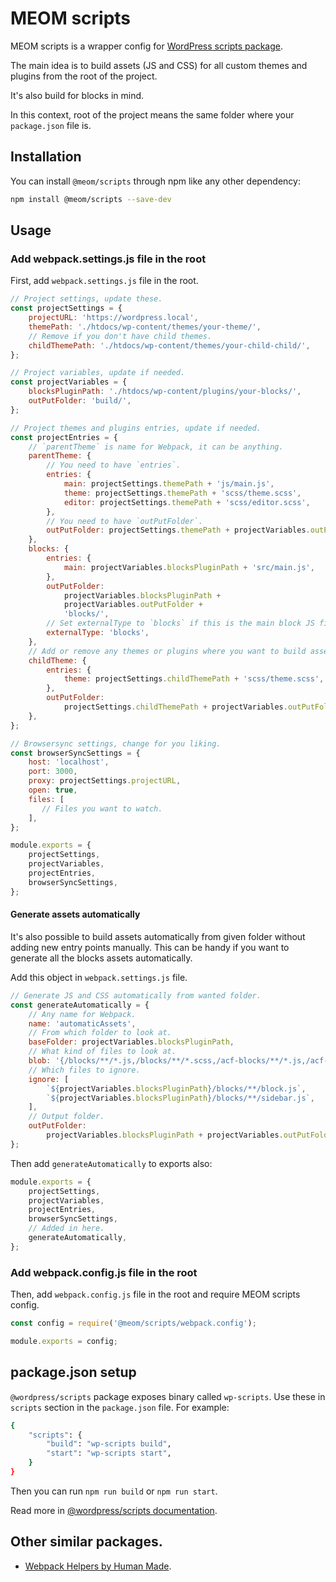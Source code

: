 # MEOM scripts

MEOM scripts is a wrapper config for [WordPress scripts package](https://www.npmjs.com/package/@wordpress/scripts).

The main idea is to build assets (JS and CSS) for all custom themes and plugins from the root of the project.

It's also build for blocks in mind.

In this context, root of the project means the same folder where your `package.json` file is.

## Installation

You can install `@meom/scripts` through npm like any other dependency:

```bash
npm install @meom/scripts --save-dev
```

## Usage
### Add webpack.settings.js file in the root

First, add `webpack.settings.js` file in the root.

```js
// Project settings, update these.
const projectSettings = {
    projectURL: 'https://wordpress.local',
    themePath: './htdocs/wp-content/themes/your-theme/',
    // Remove if you don't have child themes.
    childThemePath: './htdocs/wp-content/themes/your-child-child/',
};

// Project variables, update if needed.
const projectVariables = {
    blocksPluginPath: './htdocs/wp-content/plugins/your-blocks/',
    outPutFolder: 'build/',
};

// Project themes and plugins entries, update if needed.
const projectEntries = {
    // `parentTheme` is name for Webpack, it can be anything.
    parentTheme: {
        // You need to have `entries`.
        entries: {
            main: projectSettings.themePath + 'js/main.js',
            theme: projectSettings.themePath + 'scss/theme.scss',
            editor: projectSettings.themePath + 'scss/editor.scss',
        },
        // You need to have `outPutFolder`.
        outPutFolder: projectSettings.themePath + projectVariables.outPutFolder,
    },
    blocks: {
        entries: {
            main: projectVariables.blocksPluginPath + 'src/main.js',
        },
        outPutFolder:
            projectVariables.blocksPluginPath +
            projectVariables.outPutFolder +
            'blocks/',
        // Set externalType to `blocks` if this is the main block JS file.
        externalType: 'blocks',
    },
    // Add or remove any themes or plugins where you want to build assets.
    childTheme: {
        entries: {
            theme: projectSettings.childThemePath + 'scss/theme.scss',
        },
        outPutFolder:
            projectSettings.childThemePath + projectVariables.outPutFolder,
    },
};

// Browsersync settings, change for you liking.
const browserSyncSettings = {
    host: 'localhost',
    port: 3000,
    proxy: projectSettings.projectURL,
    open: true,
    files: [
       // Files you want to watch.
    ],
};

module.exports = {
    projectSettings,
    projectVariables,
    projectEntries,
    browserSyncSettings,
};
```

#### Generate assets automatically

It's also possible to build assets automatically from given folder without adding new entry points manually. This can be handy if you want to generate all the blocks assets automatically.

Add this object in `webpack.settings.js` file.

```js
// Generate JS and CSS automatically from wanted folder.
const generateAutomatically = {
    // Any name for Webpack.
    name: 'automaticAssets',
    // From which folder to look at.
    baseFolder: projectVariables.blocksPluginPath,
    // What kind of files to look at.
    blob: '{/blocks/**/*.js,/blocks/**/*.scss,/acf-blocks/**/*.js,/acf-blocks/**/*.scss}',
    // Which files to ignore.
    ignore: [
        `${projectVariables.blocksPluginPath}/blocks/**/block.js`,
        `${projectVariables.blocksPluginPath}/blocks/**/sidebar.js`,
    ],
    // Output folder.
    outPutFolder:
        projectVariables.blocksPluginPath + projectVariables.outPutFolder,
};
```

Then add `generateAutomatically` to exports also:

```js
module.exports = {
    projectSettings,
    projectVariables,
    projectEntries,
    browserSyncSettings,
    // Added in here.
    generateAutomatically,
};
```

### Add webpack.config.js file in the root
Then, add `webpack.config.js` file in the root and require MEOM scripts config.
```js
const config = require('@meom/scripts/webpack.config');

module.exports = config;
```

## package.json setup
`@wordpress/scripts` package exposes binary called `wp-scripts`. Use these in `scripts` section in the `package.json` file. For example:

```bash
{
    "scripts": {
        "build": "wp-scripts build",
        "start": "wp-scripts start",
    }
}
```

Then you can run `npm run build` or `npm run start`.

Read more in [@wordpress/scripts documentation](https://www.npmjs.com/package/@wordpress/scripts).

## Other similar packages.
- [Webpack Helpers by Human Made](https://github.com/humanmade/webpack-helpers).